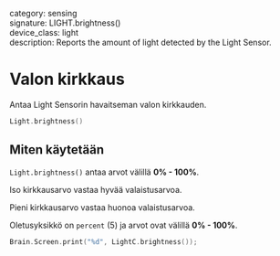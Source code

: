 category: sensing  
signature: LIGHT.brightness()  
device_class: light  
description: Reports the amount of light detected by the Light Sensor.

# Valon kirkkaus

Antaa Light Sensorin havaitseman valon kirkkauden.

```cpp
Light.brightness()
```

## Miten käytetään

`Light.brightness()` antaa arvot välillä **0% - 100%**.

Iso kirkkausarvo vastaa hyvää valaistusarvoa.

Pieni kirkkausarvo vastaa huonoa valaistusarvoa.

Oletusyksikkö on `percent` (5) ja arvot ovat välillä **0% - 100%**.

```cpp
Brain.Screen.print("%d", LightC.brightness());
```
<advanced>
</advanced>